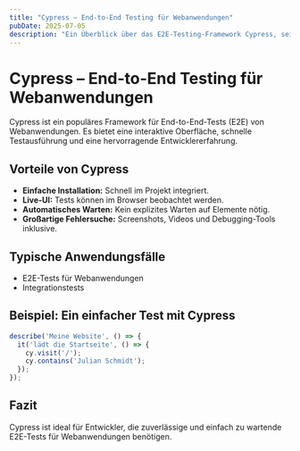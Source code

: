 ```yaml
---
title: "Cypress – End-to-End Testing für Webanwendungen"
pubDate: 2025-07-05
description: "Ein Überblick über das E2E-Testing-Framework Cypress, seine Vorteile und typische Anwendungsfälle."
---
```


# Cypress – End-to-End Testing für Webanwendungen

Cypress ist ein populäres Framework für End-to-End-Tests (E2E) von Webanwendungen. Es bietet eine interaktive Oberfläche, schnelle Testausführung und eine hervorragende Entwicklererfahrung.

## Vorteile von Cypress

- **Einfache Installation:** Schnell im Projekt integriert.
- **Live-UI:** Tests können im Browser beobachtet werden.
- **Automatisches Warten:** Kein explizites Warten auf Elemente nötig.
- **Großartige Fehlersuche:** Screenshots, Videos und Debugging-Tools inklusive.

## Typische Anwendungsfälle

- E2E-Tests für Webanwendungen
- Integrationstests

## Beispiel: Ein einfacher Test mit Cypress

```js
describe('Meine Website', () => {
  it('lädt die Startseite', () => {
    cy.visit('/');
    cy.contains('Julian Schmidt');
  });
});
```

## Fazit

Cypress ist ideal für Entwickler, die zuverlässige und einfach zu wartende E2E-Tests für Webanwendungen benötigen.
